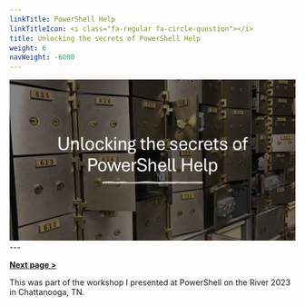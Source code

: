 ```yaml
---
linkTitle: PowerShell Help
linkTitleIcon: <i class="fa-regular fa-circle-question"></i>
title: Unlocking the secrets of PowerShell Help
weight: 6
navWeight: -6000
---
```


![Unlocking the secrets of PowerShell Help][01]
\---

[**Next page &gt;**](./slide2)

<!-- link references -->
[01]: pshelp.png

This was part of the workshop I presented at PowerShell on the River 2023 in Chattanooga, TN.
